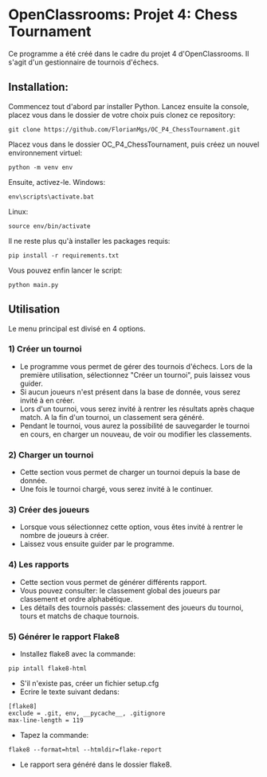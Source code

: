 # OpenClassrooms: Projet 4: Chess Tournament
Ce programme a été créé dans le cadre du projet 4 d'OpenClassrooms. Il s'agit d'un gestionnaire de tournois d'échecs.
## Installation:
Commencez tout d'abord par installer Python.
Lancez ensuite la console, placez vous dans le dossier de votre choix puis clonez ce repository:
```
git clone https://github.com/FlorianMgs/OC_P4_ChessTournament.git
```
Placez vous dans le dossier OC_P4_ChessTournament, puis créez un nouvel environnement virtuel:
```
python -m venv env
```
Ensuite, activez-le.
Windows:
```
env\scripts\activate.bat
```
Linux:
```
source env/bin/activate
```
Il ne reste plus qu'à installer les packages requis:
```
pip install -r requirements.txt
```
Vous pouvez enfin lancer le script:
```
python main.py
```

## Utilisation
Le menu principal est divisé en 4 options.
### 1) Créer un tournoi
- Le programme vous permet de gérer des tournois d'échecs. Lors de la première utilisation, sélectionnez "Créer un tournoi", puis laissez vous guider.
- Si aucun joueurs n'est présent dans la base de donnée, vous serez invité à en créer.
- Lors d'un tournoi, vous serez invité à rentrer les résultats après chaque match. A la fin d'un tournoi, un classement sera généré.
- Pendant le tournoi, vous aurez la possibilité de sauvegarder le tournoi en cours, en charger un nouveau, de voir ou modifier les classements.
### 2) Charger un tournoi
- Cette section vous permet de charger un tournoi depuis la base de donnée.
- Une fois le tournoi chargé, vous serez invité à le continuer.
### 3) Créer des joueurs
- Lorsque vous sélectionnez cette option, vous êtes invité à rentrer le nombre de joueurs à créer.
- Laissez vous ensuite guider par le programme.
### 4) Les rapports
- Cette section vous permet de générer différents rapport.
- Vous pouvez consulter: le classement global des joueurs par classement et ordre alphabétique.
- Les détails des tournois passés: classement des joueurs du tournoi, tours et matchs de chaque tournois.
### 5) Générer le rapport Flake8
- Installez flake8 avec la commande: 
```
pip intall flake8-html
```
- S'il n'existe pas, créer un fichier setup.cfg
- Ecrire le texte suivant dedans:
```
[flake8]
exclude = .git, env, __pycache__, .gitignore
max-line-length = 119
```
- Tapez la commande:
```
flake8 --format=html --htmldir=flake-report
```
- Le rapport sera généré dans le dossier flake8.
